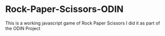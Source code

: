 # Rock-Paper-Scissors-ODIN
This is a working javascript game of Rock Paper Scissors
I did it as part of the ODIN Project